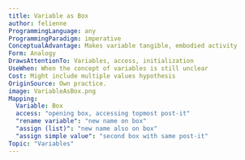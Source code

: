 ```yaml
---
title: Variable as Box
author: felienne
ProgrammingLanguage: any
ProgrammingParadigm: imperative
ConceptualAdvantage: Makes variable tangible, embodied activity
Form: Analogy
DrawsAttentionTo: Variables, access, initialization
UseWhen: When the concept of variables is still unclear
Cost: Might include multiple values hypothesis
OriginSource: Own practice.
image: VariableAsBox.png
Mapping:
  Variable: Box
  access: "opening box, accessing topmost post-it"
  "rename variable": "new name on box"
  "assign (list)": "new name also on box"
  "assign simple value": "second box with same post-it"
Topic: "Variables"
---
```

